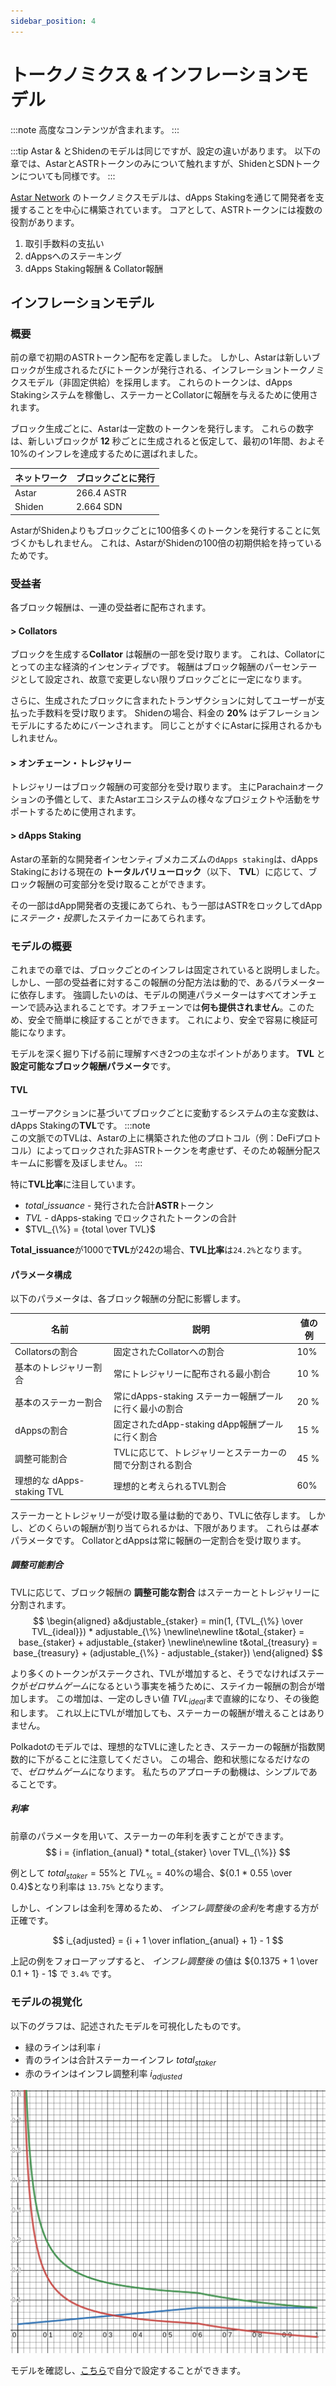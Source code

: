 ```yaml
---
sidebar_position: 4
---
```


# トークノミクス & インフレーションモデル

:::note
高度なコンテンツが含まれます。
:::

:::tip
Astar & とShidenのモデルは同じですが、設定の違いがあります。 以下の章では、AstarとASTRトークンのみについて触れますが、ShidenとSDNトークンについても同様です。
:::

[Astar Network][] のトークノミクスモデルは、dApps Stakingを通じて開発者を支援することを中心に構築されています。 コアとして、ASTRトークンには複数の役割があります。

1. 取引手数料の支払い
2. dAppsへのステーキング
3. dApps Staking報酬 & Collator報酬

## インフレーションモデル

### 概要

前の章で初期のASTRトークン配布を定義しました。 しかし、Astarは新しいブロックが生成されるたびにトークンが発行される、インフレーショントークノミクスモデル（非固定供給）を採用します。 これらのトークンは、dApps Stakingシステムを稼働し、ステーカーとCollatorに報酬を与えるために使用されます。

ブロック生成ごとに、Astarは一定数のトークンを発行します。 これらの数字は、新しいブロックが **12** 秒ごとに生成されると仮定して、最初の1年間、およそ10%のインフレを達成するために選ばれました。

| ネットワーク | ブロックごとに発行  |
| ------ | ---------- |
| Astar  | 266.4 ASTR |
| Shiden | 2.664 SDN  |

AstarがShidenよりもブロックごとに100倍多くのトークンを発行することに気づくかもしれません。 これは、AstarがShidenの100倍の初期供給を持っているためです。

### 受益者

各ブロック報酬は、一連の受益者に配布されます。 ​
#### > Collators

ブロックを生成する**Collator** は報酬の一部を受け取ります。 これは、Collatorにとっての主な経済的インセンティブです。 報酬はブロック報酬のパーセンテージとして設定され、故意で変更しない限りブロックごとに一定になります。

さらに、生成されたブロックに含まれたトランザクションに対してユーザーが支払った手数料を受け取ります。 Shidenの場合、料金の **20%** はデフレーションモデルにするためにバーンされます。 同じことがすぐにAstarに採用されるかもしれません。

#### > オンチェーン・トレジャリー

トレジャリーはブロック報酬の可変部分を受け取ります。 主にParachainオークションの予備として、またAstarエコシステムの様々なプロジェクトや活動をサポートするために使用されます。

#### > dApps Staking

Astarの革新的な開発者インセンティブメカニズムの`dApps staking`は、dApps Stakingにおける現在の **トータルバリューロック**（以下、 **TVL**）に応じて、ブロック報酬の可変部分を受け取ることができます。

その一部はdApp開発者の支援にあてられ、もう一部はASTRをロックしてdAppに*ステーク*・*投票*したステイカーにあてられます。

### モデルの概要

これまでの章では、ブロックごとのインフレは固定されていると説明しました。しかし、一部の受益者に対するこの報酬の分配方法は動的で、あるパラメーターに依存します。 強調したいのは、モデルの関連パラメーターはすべてオンチェーンで読み込まれることです。オフチェーンでは**何も提供されません**。このため、安全で簡単に検証することができます。 これにより、安全で容易に検証可能になります。

モデルを深く掘り下げる前に理解すべき2つの主なポイントがあります。 **TVL** と **設定可能なブロック報酬パラメータ**です。

#### TVL

ユーザーアクションに基づいてブロックごとに変動するシステムの主な変数は、dApps Stakingの**TVL**です。 :::note  
この文脈でのTVLは、Astarの上に構築された他のプロトコル（例：DeFiプロトコル）によってロックされた非ASTRトークンを考慮せず、そのため報酬分配スキームに影響を及ぼしません。
:::

特に**TVL比率**に注目しています。
- $total\_issuance$ - 発行された合計**ASTR**トークン
- $TVL$ - dApps-staking でロックされたトークンの合計
- $TVL_{\%} = {total \over TVL}$

**Total_issuance**が1000で**TVL**が242の場合、**TVL比率**は`24.2%`となります。

#### パラメータ構成

以下のパラメータは、各ブロック報酬の分配に影響します。

| 名前                     | 説明                                 | 値の例  |
| ---------------------- | ---------------------------------- | ---- |
| Collatorsの割合           | 固定されたCollatorへの割合                  | 10%  |
| 基本のトレジャリー割合            | 常にトレジャリーに配布される最小割合                 | 10 % |
| 基本のステーカー割合             | 常にdApps-staking ステーカー報酬プールに行く最小の割合 | 20 % |
| dAppsの割合               | 固定されたdApp-staking dApp報酬プールに行く割合   | 15 % |
| 調整可能割合                 | TVLに応じて、トレジャリーとステーカーの間で分割される割合     | 45 % |
| 理想的な dApps-staking TVL | 理想的と考えられるTVL割合                     | 60%  |

ステーカーとトレジャリーが受け取る量は動的であり、TVLに依存します。 しかし、どのくらいの報酬が割り当てられるかは、下限があります。 これらは*基本*パラメータです。 CollatorとdAppsは常に報酬の一定割合を受け取ります。

##### 調整可能割合

TVLに応じて、ブロック報酬の **調整可能な割合** はステーカーとトレジャリーに分割されます。 $$ \begin{aligned} a&djustable_{staker} = min(1, {TVL_{\%} \over TVL_{ideal}}) * adjustable_{\%} \newline\newline t&otal_{staker} = base_{staker} + adjustable_{staker} \newline\newline t&otal_{treasury} = base_{treasury} + (adjustable_{\%} - adjustable_{staker}) \end{aligned} $$

より多くのトークンがステークされ、TVLが増加すると、そうでなければステークが*ゼロサムゲーム*になるという事実を補うために、ステイカー報酬の割合が増加します。 この増加は、一定のしきい値 $TVL_{ideal}$まで直線的になり、その後飽和します。 これ以上にTVLが増加しても、ステーカーの報酬が増えることはありません。

Polkadotのモデルでは、理想的なTVLに達したとき、ステーカーの報酬が指数関数的に下がることに注意してください。 この場合、飽和状態になるだけなので、*ゼロサムゲーム*になります。 私たちのアプローチの動機は、シンプルであることです。

##### 利率

前章のパラメータを用いて、ステーカーの年利を表すことができます。 $$ i = {inflation_{anual} * total_{staker} \over TVL_{\%}} $$

例として $total_{staker} = 55\%$と $TVL_{\%} = 40\%$の場合、${0.1 * 0.55 \over 0.4}$となり利率は `13.75%` となります。

しかし、インフレは金利を薄めるため、 *インフレ調整後の金利*を考慮する方が正確です。

$$ i_{adjusted} = {i + 1 \over inflation_{anual} + 1} - 1 $$

上記の例をフォローアップすると、 *インフレ調整後* の値は ${0.1375 + 1 \over 0.1 + 1} - 1$ で `3.4%` です。

### モデルの視覚化

以下のグラフは、記述されたモデルを可視化したものです。

* 緑のラインは利率 $i$
* 青のラインは合計ステーカーインフレ $total_{staker}$
* 赤のラインはインフレ調整利率 $i_{adjusted}$

![tokenomics_model_visualization](img/tokenomics_1.png)

モデルを確認し、[こちら](https://www.desmos.com/calculator/cjjkt6smk5)で自分で設定することができます。

[Astar Network]: https://astar.network/
